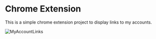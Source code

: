 # Chrome Extension
This is a simple chrome extension project to display links to my accounts.

![MyAccountLinks](https://user-images.githubusercontent.com/88919299/148800439-34fee43a-d9b3-4f71-bdc9-f1a04e0531dc.PNG)

